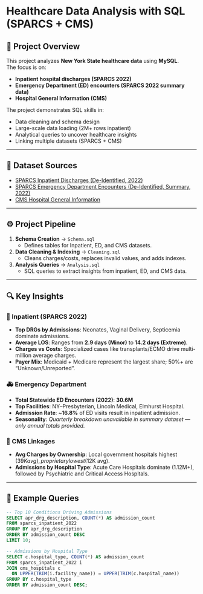 # Healthcare Data Analysis with SQL (SPARCS + CMS)

## 📌 Project Overview
This project analyzes **New York State healthcare data** using **MySQL**.  
The focus is on:
- **Inpatient hospital discharges (SPARCS 2022)**  
- **Emergency Department (ED) encounters (SPARCS 2022 summary data)**  
- **Hospital General Information (CMS)**  

The project demonstrates SQL skills in:
- Data cleaning and schema design  
- Large-scale data loading (2M+ rows inpatient)  
- Analytical queries to uncover healthcare insights  
- Linking multiple datasets (SPARCS + CMS)  

---

## 📂 Dataset Sources
- [SPARCS Inpatient Discharges (De-Identified, 2022)](https://health.data.ny.gov/Health/Hospital-Inpatient-Discharges-SPARCS-De-Identified/5dtw-tffi)
- [SPARCS Emergency Department Encounters (De-Identified, Summary, 2022)](https://health.data.ny.gov/Health/Hospital-Emergency-Department-Discharges-SPARCS-De/5gzv-zv2z)
- [CMS Hospital General Information](https://data.cms.gov/provider-data/dataset/xubh-q36u)  

---

## ⚙️ Project Pipeline
1. **Schema Creation** → `Schema.sql`  
   - Defines tables for Inpatient, ED, and CMS datasets.  
2. **Data Cleaning & Indexing** → `Cleaning.sql`  
   - Cleans charges/costs, replaces invalid values, and adds indexes.  
3. **Analysis Queries** → `Analysis.sql`  
   - SQL queries to extract insights from inpatient, ED, and CMS data.  

---

## 🔍 Key Insights

### 🏥 Inpatient (SPARCS 2022)
- **Top DRGs by Admissions**: Neonates, Vaginal Delivery, Septicemia dominate admissions.  
- **Average LOS**: Ranges from **2.9 days (Minor)** to **14.2 days (Extreme)**.  
- **Charges vs Costs**: Specialized cases like transplants/ECMO drive multi-million average charges.  
- **Payer Mix**: Medicaid + Medicare represent the largest share; 50%+ are “Unknown/Unreported”.  

### 🚑 Emergency Department
- **Total Statewide ED Encounters (2022)**: **30.6M**  
- **Top Facilities**: NY–Presbyterian, Lincoln Medical, Elmhurst Hospital.  
- **Admission Rate**: ~**16.8%** of ED visits result in inpatient admission.  
- **Seasonality**: *Quarterly breakdown unavailable in summary dataset — only annual totals provided.*  

### 🏥 CMS Linkages
- **Avg Charges by Ownership**: Local government hospitals highest ($39K avg), proprietary lowest ($12K avg).  
- **Admissions by Hospital Type**: Acute Care Hospitals dominate (1.12M+), followed by Psychiatric and Critical Access Hospitals.  

---

## 📜 Example Queries
```sql
-- Top 10 Conditions Driving Admissions
SELECT apr_drg_description, COUNT(*) AS admission_count
FROM sparcs_inpatient_2022
GROUP BY apr_drg_description
ORDER BY admission_count DESC
LIMIT 10;

-- Admissions by Hospital Type
SELECT c.hospital_type, COUNT(*) AS admission_count
FROM sparcs_inpatient_2022 i
JOIN cms_hospitals c
  ON UPPER(TRIM(i.facility_name)) = UPPER(TRIM(c.hospital_name))
GROUP BY c.hospital_type
ORDER BY admission_count DESC;

